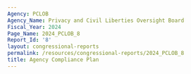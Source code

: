 ```yaml
---
Agency: PCLOB
Agency_Name: Privacy and Civil Liberties Oversight Board
Fiscal_Year: 2024
Page_Name: 2024_PCLOB_8
Report_Id: '8'
layout: congressional-reports
permalink: /resources/congressional-reports/2024_PCLOB_8
title: Agency Compliance Plan
---
```

